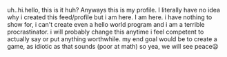 uh..hi.hello, this is it huh? Anyways this is my profile. I literally have no idea why i created this feed/profile but i am here. I am here. 
i have nothing to show for, i can't create even a hello world program and i am a terrible procrastinator.
i will probably change this anytime i feel competent to actually say or put anything worthwhile.
my end goal would be to create a game, as idiotic as that sounds (poor at math) so yea, we will see
peace😦
